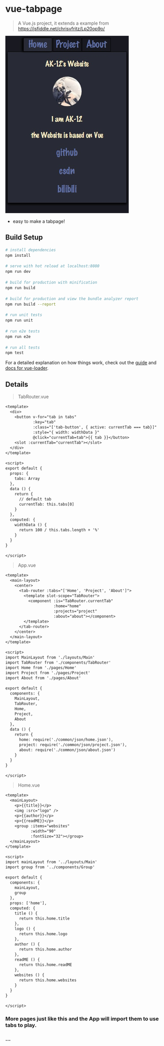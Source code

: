 # vue-tabpage

> A Vue.js project, it extends a example from https://jsfiddle.net/chrisvfritz/Lp20op9o/

![loadingImage...](https://github.com/Saber2pr/MyWeb/raw/master/resource/Vue.jpg)

- easy to make a tabpage!

## Build Setup

```bash
# install dependencies
npm install

# serve with hot reload at localhost:8080
npm run dev

# build for production with minification
npm run build

# build for production and view the bundle analyzer report
npm run build --report

# run unit tests
npm run unit

# run e2e tests
npm run e2e

# run all tests
npm test
```

For a detailed explanation on how things work, check out the [guide](http://vuejs-templates.github.io/webpack/) and [docs for vue-loader](http://vuejs.github.io/vue-loader).

## Details

> TabRouter.vue

```vue
<template>
  <div>
    <button v-for="tab in tabs"
            :key="tab"
            :class="['tab-button', { active: currentTab === tab}]"
            :style="{ width: widthData }"
            @click="currentTab=tab">{{ tab }}</button>
    <slot :currentTab="currentTab"></slot>
  </div>
</template>

<script>
export default {
  props: {
    tabs: Array
  },
  data () {
    return {
      // default tab
      currentTab: this.tabs[0]
    }
  },
  computed: {
    widthData () {
      return 100 / this.tabs.length + '%'
    }
  }
}

</script>
```

> App.vue

```vue
<template>
  <main-layout>
    <center>
      <tab-router :tabs="['Home', 'Project', 'About']">
        <template slot-scope="TabRouter">
          <component :is="TabRouter.currentTab"
                     :home="home"
                     :projects="project"
                     :about="about"></component>
        </template>
      </tab-router>
    </center>
  </main-layout>
</template>

<script>
import MainLayout from './layouts/Main'
import TabRouter from './components/TabRouter'
import Home from './pages/Home'
import Project from './pages/Project'
import About from './pages/About'

export default {
  components: {
    MainLayout,
    TabRouter,
    Home,
    Project,
    About
  },
  data () {
    return {
      home: require('./common/json/home.json'),
      project: require('./common/json/project.json'),
      about: require('./common/json/about.json')
    }
  }
}

</script>
```

> Home.vue

```vue
<template>
  <mainLayout>
    <p>{{title}}</p>
    <img :src="logo" />
    <p>{{author}}</p>
    <p>{{readME}}</p>
    <group :items="websites"
           :width="90"
           :fontSize="32"></group>
  </mainLayout>
</template>

<script>
import mainLayout from '../layouts/Main'
import group from '../components/Group'

export default {
  components: {
    mainLayout,
    group
  },
  props: ['home'],
  computed: {
    title () {
      return this.home.title
    },
    logo () {
      return this.home.logo
    },
    author () {
      return this.home.author
    },
    readME () {
      return this.home.readME
    },
    websites () {
      return this.home.websites
    }
  }
}

</script>
```

### More pages just like this and the App will import them to use tabs to play.

### ...
